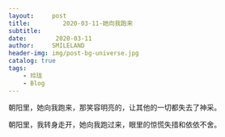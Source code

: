 ```yaml
---
layout:     post
title:         2020-03-11-她向我跑来
subtitle:   
date:        2020-03-11
author:     SMILELAND
header-img: img/post-bg-universe.jpg
catalog: true
tags:
    - 玲珑
    - Blog
---
```


朝阳里，她向我跑来，那笑容明亮的，让其他的一切都失去了神采。

朝阳里，我转身走开，她向我跑过来，眼里的惊慌失措和依依不舍。